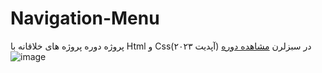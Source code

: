 # Navigation-Menu
پروژه دوره پروژه های خلاقانه با Html و Css(آپدیت ۲۰۲۳) در سبزلرن
[مشاهده دوره](https://sabzlearn.ir/course/creative-projects-with-html-css/)
![image](https://github.com/mehrshad2020/Navigation-Menu/assets/81037527/e1e0f441-1119-4df4-8587-5d7db2bdd972)
